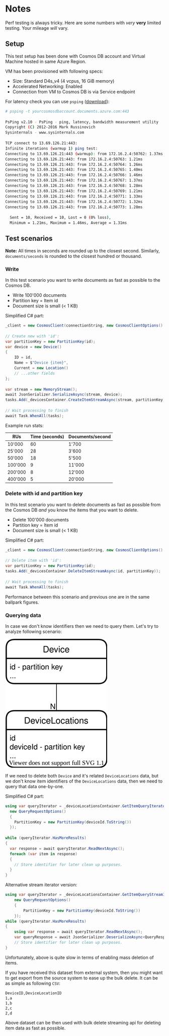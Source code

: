 # Notes

Perf testing is always tricky. Here are some
numbers with *very* **very** limited testing.
Your mileage *will* vary.

## Setup

This test setup has been done with Cosmos DB account and
Virtual Machine hosted in same Azure Region.

VM has been provisioned with following specs:

- Size: Standard D4s_v4 (4 vcpus, 16 GiB memory)
- Accelerated Networking: Enabled
- Connection from VM to Cosmos DB is via Service endpoint

For latency check you can use `psping` ([download](https://docs.microsoft.com/en-us/sysinternals/downloads/psping)):

```bash
# psping -t yourcosmosdbaccount.documents.azure.com:443

PsPing v2.10 - PsPing - ping, latency, bandwidth measurement utility
Copyright (C) 2012-2016 Mark Russinovich
Sysinternals - www.sysinternals.com

TCP connect to 13.69.126.21:443:
Infinite iterations (warmup 1) ping test:
Connecting to 13.69.126.21:443 (warmup): from 172.16.2.4:50762: 1.37ms
Connecting to 13.69.126.21:443: from 172.16.2.4:50763: 1.21ms
Connecting to 13.69.126.21:443: from 172.16.2.4:50764: 1.26ms
Connecting to 13.69.126.21:443: from 172.16.2.4:50765: 1.40ms
Connecting to 13.69.126.21:443: from 172.16.2.4:50766: 1.46ms
Connecting to 13.69.126.21:443: from 172.16.2.4:50767: 1.37ms
Connecting to 13.69.126.21:443: from 172.16.2.4:50768: 1.28ms
Connecting to 13.69.126.21:443: from 172.16.2.4:50769: 1.21ms
Connecting to 13.69.126.21:443: from 172.16.2.4:50771: 1.33ms
Connecting to 13.69.126.21:443: from 172.16.2.4:50772: 1.32ms
Connecting to 13.69.126.21:443: from 172.16.2.4:50773: 1.28ms

  Sent = 10, Received = 10, Lost = 0 (0% loss),
  Minimum = 1.21ms, Maximum = 1.46ms, Average = 1.31ms
```

## Test scenarios

**Note:** All times in seconds are rounded up to the closest second.
Similarly, `documents/seconds` is rounded to the closest hundred or thousand.

### Write

In this test scenario you want to write documents as fast as possible to the Cosmos DB.

- Write 100'000 documents
- Partition key = Item id
- Document size is small (< 1 KB)

Simplified C# part:

```csharp
_client = new CosmosClient(connectionString, new CosmosClientOptions() { AllowBulkExecution = true });

// Create new with 'id':
var partitionKey = new PartitionKey(id);
var device = new Device()
{
    ID = id,
    Name = $"Device {item}",
    Current = new Location()
    // ...other fields
};

var stream = new MemoryStream();
await JsonSerializer.SerializeAsync(stream, device);
tasks.Add(_devicesContainer.CreateItemStreamAsync(stream, partitionKey));

// Wait processing to finish
await Task.WhenAll(tasks);
```

Example run stats:

| RUs     | Time (seconds) | Documents/second |
|---------|----------------|------------------|
| 10'000  | 60             | 1'700            |
| 25'000  | 28             | 3'600            |
| 50'000  | 18             | 5'500            |
| 100'000 | 9              | 11'000           |
| 200'000 | 8              | 12'000           |
| 400'000 | 5              | 20'000           |

### Delete with id and partition key

In this test scenario you want to delete documents as fast as possible from the Cosmos DB
*and* you know the items that you want to delete. 

- Delete 100'000 documents
- Partition key = Item id
- Document size is small (< 1 KB)

Simplified C# part:

```csharp
_client = new CosmosClient(connectionString, new CosmosClientOptions() { AllowBulkExecution = true });

// Delete item with 'id':
var partitionKey = new PartitionKey(id);
tasks.Add(_devicesContainer.DeleteItemStreamAsync(id, partitionKey));

// Wait processing to finish
await Task.WhenAll(tasks);
```

Performance between this scenario and previous one are in the same ballpark figures.

### Querying data

In case we don't know identifiers then we need to query them.
Let's try to analyze following scenario:

![Data relationships](relation.drawio.svg)

If we need to delete both `Device` and it's related `DeviceLocations` data,
but we don't know item identifiers of the `DeviceLocations` data, then we need
to query that data one-by-one.

Simplified C# part:

```csharp
using var queryIterator = _deviceLocationsContainer.GetItemQueryIterator<QueryResponseID>("SELECT c.id FROM c", null,
  new QueryRequestOptions()
  {
    PartitionKey = new PartitionKey(deviceId.ToString())
  });

while (queryIterator.HasMoreResults)
{
  var response = await queryIterator.ReadNextAsync();
  foreach (var item in response)
  {
    // Store identifier for later clean up purposes.
  }
}
```

Alternative stream iterator version:

```csharp
using var queryIterator = _deviceLocationsContainer.GetItemQueryStreamIterator("SELECT c.id FROM c", null,
    new QueryRequestOptions()
    {
        PartitionKey = new PartitionKey(deviceId.ToString())
    });
while (queryIterator.HasMoreResults)
{
    using var response = await queryIterator.ReadNextAsync();
    var queryResponse = await JsonSerializer.DeserializeAsync<QueryResponse>(response.Content);
    // Store identifier for later clean up purposes.
}
```

Unfortunately, above is quite slow in terms of enabling mass deletion of items.

If you have received this dataset from external system, then you might want to get export from
the source system to ease up the bulk delete. It can be as simple as following `CSV`:

```csv
DeviceID,DeviceLocationID
1,a
1,b
2,c
2,d
```

Above dataset can be then used with bulk delete streaming api for deleting
item data as fast as possible.
